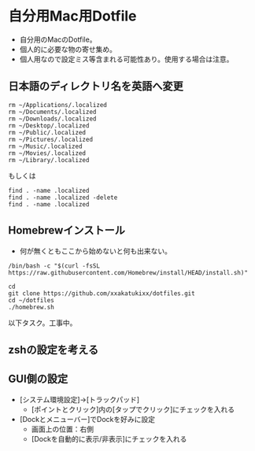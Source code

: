 # 自分用Mac用Dotfile
- 自分用のMacのDotfile。
- 個人的に必要な物の寄せ集め。
- 個人用なので設定ミス等含まれる可能性あり。使用する場合は注意。

## 日本語のディレクトリ名を英語へ変更
```
rm ~/Applications/.localized
rm ~/Documents/.localized
rm ~/Downloads/.localized
rm ~/Desktop/.localized
rm ~/Public/.localized
rm ~/Pictures/.localized
rm ~/Music/.localized
rm ~/Movies/.localized
rm ~/Library/.localized
```
もしくは
```
find . -name .localized
find . -name .localized -delete
find . -name .localized
```

## Homebrewインストール
- 何が無くともここから始めないと何も出来ない。
```
/bin/bash -c "$(curl -fsSL https://raw.githubusercontent.com/Homebrew/install/HEAD/install.sh)"
```

```
cd
git clone https://github.com/xxakatukixx/dotfiles.git
cd ~/dotfiles
./homebrew.sh
```

以下タスク。工事中。
## zshの設定を考える

## GUI側の設定
- [システム環境設定]→[トラックパッド]
    - [ポイントとクリック]内の[タップでクリック]にチェックを入れる
- [Dockとメニューバー]でDockを好みに設定
    - 画面上の位置：右側
    - [Dockを自動的に表示/非表示]にチェックを入れる